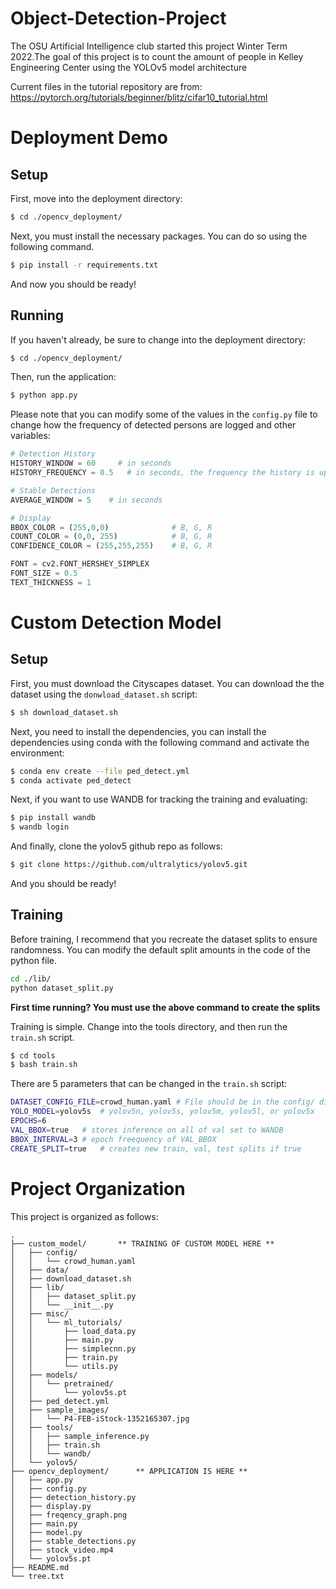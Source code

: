 # Object-Detection-Project
The OSU Artificial Intelligence club started this project Winter Term 2022.The goal of this project is to count the amount of people in Kelley Engineering Center using the YOLOv5 model architecture

Current files in the tutorial repository are from: https://pytorch.org/tutorials/beginner/blitz/cifar10_tutorial.html

#  Deployment Demo
## Setup
First, move into the deployment directory:
```bash
$ cd ./opencv_deployment/
```

Next, you must install the necessary packages. You can do so using the following command.
```bash
$ pip install -r requirements.txt
```

And now you should be ready!

## Running
If you haven't already, be sure to change into the deployment directory:
```bash
$ cd ./opencv_deployment/
```

Then, run the application:

```bash
$ python app.py
```

Please note that you can modify some of the values in the `config.py` file to change how the frequency of detected persons are logged and other variables:
```python
# Detection History
HISTORY_WINDOW = 60     # in seconds
HISTORY_FREQUENCY = 0.5   # in seconds, the frequency the history is updated + image is changed

# Stable Detections
AVERAGE_WINDOW = 5    # in seconds

# Display
BBOX_COLOR = (255,0,0)              # B, G, R
COUNT_COLOR = (0,0, 255)            # B, G, R
CONFIDENCE_COLOR = (255,255,255)    # B, G, R

FONT = cv2.FONT_HERSHEY_SIMPLEX
FONT_SIZE = 0.5
TEXT_THICKNESS = 1
```

#  Custom Detection Model
## Setup
First, you must download the Cityscapes dataset. You can download the the dataset using the `donwload_dataset.sh` script:
```bash
$ sh download_dataset.sh
```

Next, you need to install the dependencies, you can install the dependencies using conda with the following command and activate the environment:
```bash
$ conda env create --file ped_detect.yml
$ conda activate ped_detect
```

Next, if you want to use WANDB for tracking the training and evaluating:
```bash
$ pip install wandb
$ wandb login
```

And finally, clone the yolov5 github repo as follows:
```bash
$ git clone https://github.com/ultralytics/yolov5.git
```

And you should be ready!

## Training
Before training, I recommend that you recreate the dataset splits to ensure randomness. You can modify the default split amounts in the code of the python file.
```bash
cd ./lib/
python dataset_split.py
```
**First time running? You must use the above command to create the splits**



Training is simple. Change into the tools directory, and then run the `train.sh` script.

```bash
$ cd tools
$ bash train.sh
```

There are 5 parameters that can be changed in the `train.sh` script:
```bash
DATASET_CONFIG_FILE=crowd_human.yaml # File should be in the config/ directory
YOLO_MODEL=yolov5s  # yolov5n, yolov5s, yolov5m, yolov5l, or yolov5x
EPOCHS=6
VAL_BBOX=true   # stores inference on all of val set to WANDB
BBOX_INTERVAL=3 # epoch freequency of VAL_BBOX
CREATE_SPLIT=true   # creates new train, val, test splits if true
```

# Project Organization
This project is organized as follows:
```
.
├── custom_model/       ** TRAINING OF CUSTOM MODEL HERE **
│   ├── config/
│   │   └── crowd_human.yaml
│   ├── data/
│   ├── download_dataset.sh
│   ├── lib/
│   │   ├── dataset_split.py
│   │   └── __init__.py
│   ├── misc/
│   │   └── ml_tutorials/
│   │       ├── load_data.py
│   │       ├── main.py
│   │       ├── simplecnn.py
│   │       ├── train.py
│   │       └── utils.py
│   ├── models/
│   │   └── pretrained/
│   │       └── yolov5s.pt
│   ├── ped_detect.yml
│   ├── sample_images/
│   │   └── P4-FEB-iStock-1352165307.jpg
│   ├── tools/
│   │   ├── sample_inference.py
│   │   ├── train.sh
│   │   └── wandb/
│   └── yolov5/
├── opencv_deployment/      ** APPLICATION IS HERE **
│   ├── app.py
│   ├── config.py
│   ├── detection_history.py
│   ├── display.py
│   ├── freqency_graph.png
│   ├── main.py
│   ├── model.py
│   ├── stable_detections.py
│   ├── stock_video.mp4
│   └── yolov5s.pt
├── README.md
└── tree.txt
```
